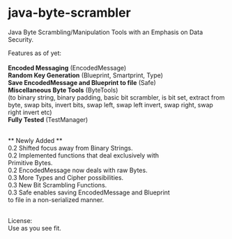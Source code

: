 # java-byte-scrambler
Java Byte Scrambling/Manipulation Tools with an Emphasis on Data Security.

Features as of yet: <br><br>
<b>Encoded Messaging</b> (EncodedMessage) <br>
<b>Random Key Generation</b> (Blueprint, Smartprint, Type) <br>
<b>Save EncodedMessage and Blueprint to file</b> (Safe) <br>
<b>Miscellaneous Byte Tools</b> (ByteTools) <br>
(to binary string, binary padding, basic bit scrambler, is bit set, extract from byte, swap bits, invert bits, swap left, swap left invert, swap right, swap right invert etc) <br>
<b>Fully Tested</b> (TestManager) <br><br>

 ** Newly Added **<br>
 0.2 Shifted focus away from Binary Strings.<br>
 0.2 Implemented functions that deal exclusively with<br>
 Primitive Bytes.<br>
 0.2 EncodedMessage now deals with raw Bytes.<br>
 0.3 More Types and Cipher possibilities.<br>
 0.3 New Bit Scrambling Functions.<br>
 0.3 Safe enables saving EncodedMessage and Blueprint<br>
 to file in a non-serialized manner.<br><br>

License: <br>
Use as you see fit. 

